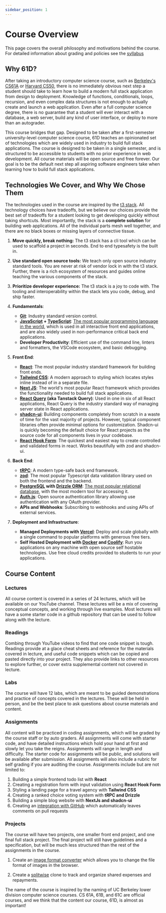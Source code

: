 ```yaml
---
sidebar_position: 1
---
```


# Course Overview

This page covers the overall philosophy and motivations behind the course. For detailed information about grading and policies see the [syllabus](syllabus)

## Why 61D?

After taking an introductory computer science course, such as [Berkeley's CS61A](https://cs61a.org/) or [Harvard CS50](https://pll.harvard.edu/course/cs50-introduction-computer-science), there is no immediately obvious next step a student should take to learn how to build a modern full stack application from design to deployment. Knowledge of functions, conditionals, loops, recursion, and even complex data structures is not enough to actually create and launch a web application. Even after a full computer science degree, there is no guarantee that a student will ever interact with a database, a web server, build any kind of user interface, or deploy to more than an autograder.

This course bridges that gap. Designed to be taken after a first-semester university-level computer science course, 61D teaches an opinionated set of technologies which are widely used in industry to build full stack applications. The course is designed to be taken in a single semester, and is structured to be accessible to students with no prior experience in web development. All course materials will be open source and free forever. Our goal is to be the default next step all aspiring software engineers take when learning how to build full stack applications.

<!-- The motivations for creating the course are inspired by my own (far from unique) experiences trying to learn how to actually build and ship software. The rest of this page covers roadblocks that student and self taught developers face and how 61D addresses them.

## The Struggles of Self Taught Developer

Pretend you have no knowledge of web technologies, perhaps just a working knowledge of Python or Java, and you want to build a web app that can be used to track shared expenses for you and your roommates. It may seem simple on the surface, but there are several key requirements you need to meet to realize this vision:

1. **User Interface**: You need a user interface to input and view expenses. This could either be a web app or a mobile app, but for simplicity, let's say you want a web app.
2. **Data Storage**: You need a way to store the expenses. You can't store them locally on your machine, because you want your roommates to be able to see them too. You need a database.
3. **Authentication**: You need to make sure that only your roommates can see the expenses. You also want to make sure that
4. **Application Logic**: You want to be able to keep a running

When self taught developer starts teaching themself how to build a web application, they are faced immediately faced with several problems all at once:

1. **What Scope**: (What can I actually build)
2. **What tools**: (What should I learn to build it)
3. **What resources**: (Where can I learn these tools) (docs aren't always meant for learning)

4. **What order**: (What order should I learn these tools)
5. **Actually Learning**: (The important part)

61d eliminates every single one of those challenges except for the last one.

## Issues with Existing Online Courses

> There are dozens of possible ways, and it's impossible to ever crown a best way. Just pick a very good way and get started.

-->

## Technologies We Cover, and Why We Chose Them

The technologies used in the course are inspired by the [t3 stack](https://create.t3.gg/). All technology choices have tradeoffs, but we believe our choices provide the best set of tradeoffs for a student looking to get developing quickly without taking shortcuts. Most importantly, the stack is a **complete solution** for building web applications. All of the individual parts mesh well together, and there are no black boxes or missing layers of connective tissue.

1. **Move quickly, break nothing:** The t3 stack has a cli tool which can be used to scaffold a project in seconds. End to end typesafety is the built in.
2. **Use standard open source tools:** We teach only open source industry standard tools. You are never at risk of vendor lock in with the t3 stack. Further, there is a rich ecosystem of resources and guides online teaching the various components of the stack.
3. **Prioritize developer experience:** The t3 stack is a joy to code with. The tooling and interoperability within the stack lets you code, debug, and ship faster.

4. **Fundamentals**:
   - **[Git](https://git-scm.com/)**: Industry standard version control.
   - **[JavaScript](https://developer.mozilla.org/en-US/docs/Web/JavaScript) + [TypeScript](https://www.typescriptlang.org/)**: [The most popular programming language in the world](https://survey.stackoverflow.co/2024/technology/#most-popular-technologies), which is used in all interactive front end applications, and are also widely used in non-performance critical back end applications.
   - **Developer Productivity**: Efficient use of the command line, linters and formatters, the VSCode ecosystem, and basic debugging.
5. **Front End**:
   - **[React](https://react.dev/)**: The most popular industry standard framework for building front ends.
   - **[Tailwind CSS](https://tailwindcss.com/)**: A modern approach to styling which locates styles inline instead of in a separate file.
   - **[Next JS](https://nextjs.org/)**: The world's most popular React framework which provides the functionality needed to build full stack applications.
   - **[React Query](https://tanstack.com/query/latest) (aka Tanstack Query)**: Used in one in six of all React applications, React Query is the industry standard way of managing server state in React applications.
   - **[shadcn-ui](https://ui.shadcn.com/)**: Building components completely from scratch in a waste of time for the vast majority of projects. However, typical component libraries often provide minimal options for customization. Shadcn-ui is quickly becoming the default choice for React projects as the source code for all components lives in your codebase.
   - **[React Hook Form](https://react-hook-form.com/)**: The quickest and easiest way to create controlled and validated forms in react. Works beautifully with zod and shadcn-ui.
6. **Back End**:
   - **[tRPC](https://trpc.io/)**: A modern type-safe back end framework.
   - **[zod](https://zod.dev/)**: The most popular Typescript data validation library used on both the frontend and the backend.
   - **[PostgreSQL](https://www.postgresql.org/) with [Drizzle ORM](https://orm.drizzle.team/)**: [The most popular relational database](https://survey.stackoverflow.co/2024/technology/#1-databases), with the most modern tool for accessing it.
   - **[Auth.js](https://authjs.dev/)**: Open source authentication library allowing use authentication with any OAuth provider.
   - **APIs and Webhooks**: Subscribing to webhooks and using APIs of external services.
7. **Deployment and Infrastructure**:
   - **Managed Deployments with [Vercel](https://vercel.com/)**: Deploy and scale globally with a single command to popular platforms with generous free tiers.
   - **Self Hosted Deployment with [Docker](https://www.docker.com/) and [Coolify](https://coolify.io/)**: Run you applications on any machine with open source self hostable technologies. Use free cloud credits provided to students to run your applications.

## Course Content

### Lectures

All course content is covered in a series of 24 lectures, which will be available on our YouTube channel. These lectures will be a mix of covering conceptual concepts, and working through live examples. Most lectures will have a some starter code in a github repository that can be used to follow along with the lecture.

### Readings

Combing through YouTube videos to find that one code snippet is tough. Readings provide at a glace cheat sheets and reference for the materials covered in lecture, and useful code snippets which can be copied and pasted directly into your project. They also provide links to other resources to explore further, or cover extra supplemental content not covered in lecture.

### Labs

The course will have 12 labs, which are meant to be guided demonstrations and practice of concepts covered in the lectures. These will be held in person, and be the best place to ask questions about course materials and content.

### Assignments

All content will be practiced in coding assignments, which will be graded by the course staff or by auto graders. All assignments will come with starter code, and have detailed instructions which hold your hand at first and slowly let you take the reigns. Assignments will range in length and difficulty. The starter code for assignments will be public, and solutions will be available after submission. All assignments will also include a rubric for self grading if you are auditing the course. Assignments include but are not limited to:

1. Building a simple frontend todo list with **React**
2. Creating a registration form with input validation using **React Hook Form**
3. Styling a landing page for a travel agency with **Tailwind CSS**
4. Creating a ranked choice voting system with **tRPC and Drizzle**
5. Building a simple blog website with **NextJs and shadcn-ui**
6. Creating an [integration with GitHub](https://github.com/CS61D/Webhooks-Assignment-Sample-Repo) which automatically leaves comments on pull requests

### Projects

The course will have two projects, one smaller front end project, and one final full stack project. The final project will still have guidelines and a specification, but will be much less structured than the rest of the assignments in the course.

1. Create an [image format converter](https://quickconvert.61d.org/) which allows you to change the file format of images in the browser.

2. Create a [splitwise](https://www.splitwise.com/) clone to track and organize shared expenses and repayments.

The name of the course is inspired by the naming of UC Berkeley lower division computer science courses. CS 61A, 61B, and 61C are official courses, and we think that the content our course, 61D, is almost as important!
